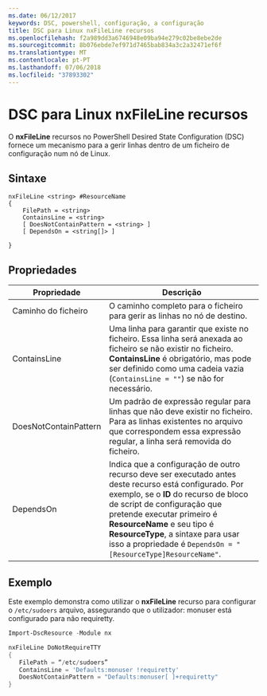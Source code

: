 ```yaml
---
ms.date: 06/12/2017
keywords: DSC, powershell, configuração, a configuração
title: DSC para Linux nxFileLine recursos
ms.openlocfilehash: f2a989dd3a6746948e09ba94e279c02be8ebe2de
ms.sourcegitcommit: 8b076ebde7ef971d7465bab834a3c2a32471ef6f
ms.translationtype: MT
ms.contentlocale: pt-PT
ms.lasthandoff: 07/06/2018
ms.locfileid: "37893302"
---
```

# <a name="dsc-for-linux-nxfileline-resource"></a>DSC para Linux nxFileLine recursos

O **nxFileLine** recursos no PowerShell Desired State Configuration (DSC) fornece um mecanismo para a gerir linhas dentro de um ficheiro de configuração num nó de Linux.

## <a name="syntax"></a>Sintaxe

```
nxFileLine <string> #ResourceName
{
    FilePath = <string>
    ContainsLine = <string>
    [ DoesNotContainPattern = <string> ]
    [ DependsOn = <string[]> ]

}
```

## <a name="properties"></a>Propriedades

|  Propriedade |  Descrição |
|---|---|
| Caminho do ficheiro| O caminho completo para o ficheiro para gerir as linhas no nó de destino.|
| ContainsLine| Uma linha para garantir que existe no ficheiro. Essa linha será anexada ao ficheiro se não existir no ficheiro. **ContainsLine** é obrigatório, mas pode ser definido como uma cadeia vazia (`ContainsLine = ""`) se não for necessário.|
| DoesNotContainPattern| Um padrão de expressão regular para linhas que não deve existir no ficheiro. Para as linhas existentes no arquivo que correspondem essa expressão regular, a linha será removida do ficheiro.|
| DependsOn | Indica que a configuração de outro recurso deve ser executado antes deste recurso está configurado. Por exemplo, se o **ID** do recurso de bloco de script de configuração que pretende executar primeiro é **ResourceName** e seu tipo é **ResourceType**, a sintaxe para usar isso a propriedade é `DependsOn = "[ResourceType]ResourceName"`.|

## <a name="example"></a>Exemplo

Este exemplo demonstra como utilizar o **nxFileLine** recurso para configurar o `/etc/sudoers` arquivo, assegurando que o utilizador: monuser está configurado para não requiretty.

```powershell
Import-DscResource -Module nx

nxFileLine DoNotRequireTTY
{
   FilePath = “/etc/sudoers”
   ContainsLine = 'Defaults:monuser !requiretty'
   DoesNotContainPattern = "Defaults:monuser[ ]+requiretty"
}
```
